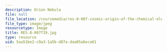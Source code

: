 ```yaml
---
description: Orion Nebula
file: null
file_location: /coursemedia/res-8-007-cosmic-origin-of-the-chemical-elements-fall-2019/5aa51be2c9a31a5bd87adaa05a6eca61_RES.8-007f19.jpg
file_type: image/jpeg
resourcetype: Image
title: RES.8-007f19.jpg
type: resource
uid: 5aa51be2-c9a3-1a5b-d87a-daa05a6eca61
---
```

